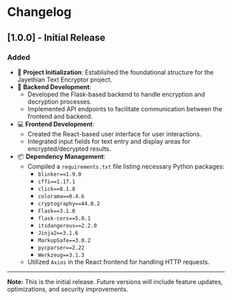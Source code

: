 # Changelog

## [1.0.0] - Initial Release

### Added
- 🎉 **Project Initialization**: Established the foundational structure for the Jayethian Text Encryptor project.
- 🔐 **Backend Development**:
  - Developed the Flask-based backend to handle encryption and decryption processes.
  - Implemented API endpoints to facilitate communication between the frontend and backend.
- 💻 **Frontend Development**:
  - Created the React-based user interface for user interactions.
  - Integrated input fields for text entry and display areas for encrypted/decrypted results.
- 📦 **Dependency Management**:
  - Compiled a `requirements.txt` file listing necessary Python packages:
    - `blinker==1.9.0`
    - `cffi==1.17.1`
    - `click==8.1.8`
    - `colorama==0.4.6`
    - `cryptography==44.0.2`
    - `Flask==3.1.0`
    - `flask-cors==5.0.1`
    - `itsdangerous==2.2.0`
    - `Jinja2==3.1.6`
    - `MarkupSafe==3.0.2`
    - `pycparser==2.22`
    - `Werkzeug==3.1.3`
  - Utilized `Axios` in the React frontend for handling HTTP requests.

---

**Note:** This is the initial release. Future versions will include feature updates, optimizations, and security improvements.

